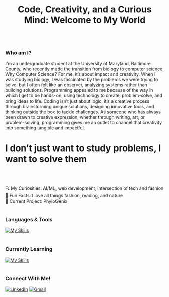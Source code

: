 <h1 align="center">Code, Creativity, and a Curious Mind: Welcome to My World</h1>
<br><br>

### Who am I?
I'm an undergraduate student at the University of Maryland, Baltimore County, who recently made the transition from biology to computer science. Why Computer Science? For me, it’s about impact and creativity. When I was studying biology, I was fascinated by the problems we were trying to solve, but I often felt like an observer, analyzing systems rather than building solutions. Programming appealed to me because of the way in which I get to be hands-on, using technology to create, problem-solve, and bring ideas to life. Coding isn’t just about logic, it’s a creative process through brainstorming unique solutions, designing innovative tools, and thinking outside the box to tackle challenges. As someone who has always been drawn to creative expression, whether through writing, art, or problem-solving, programming gives me an outlet to channel that creativity into something tangible and impactful. 

# I don’t just want to study problems, I want to solve them
<br><br>

🔍 My Curiosities: AI/ML, web development, intersection of tech and fashion  
🌟 Fun Facts: I love all things fashion, reading, and nature  
🧬 Current Project: PhyloGenix
<br><br>

### Languages & Tools
[![My Skills](https://skillicons.dev/icons?i=py,github,clion,pycharm)](https://skillicons.dev)
<br><br>

### Currently Learning
[![My Skills](https://skillicons.dev/icons?i=cpp,css,html,js)](https://skillicons.dev)
<br><br>

### Connect With Me!
[![LinkedIn](https://skillicons.dev/icons?i=linkedin)](https://www.linkedin.com/in/nuhaaajamu/) [![Gmail](https://skillicons.dev/icons?i=gmail)](mailto:nuhaaajamu@gmail.com)




